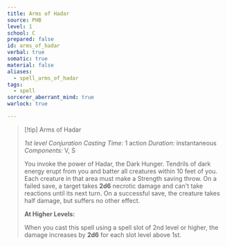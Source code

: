 ```yaml
---
title: Arms of Hadar
source: PHB
level: 1
school: C
prepared: false
id: arms_of_hadar
verbal: true
somatic: true
material: false
aliases:
  - spell_arms_of_hadar
tags:
  - spell
sorcerer_aberrant_mind: true
warlock: true

---
```

>[!tip] Arms of Hadar
>
> *1st level Conjuration*
> *Casting Time:* 1 action
> *Duration:* instantaneous
> *Components:* V, S
>
>You invoke the power of Hadar, the Dark Hunger. Tendrils of dark energy erupt from you and batter all creatures within 10 feet of you. Each creature in that area must make a Strength saving throw. On a failed save, a target takes **2d6** necrotic damage and can't take reactions until its next turn. On a successful save, the creature takes half damage, but suffers no other effect.
>
>**At Higher Levels:**
>
>When you cast this spell using a spell slot of 2nd level or higher, the damage increases by **2d6** for each slot level above 1st.
>

